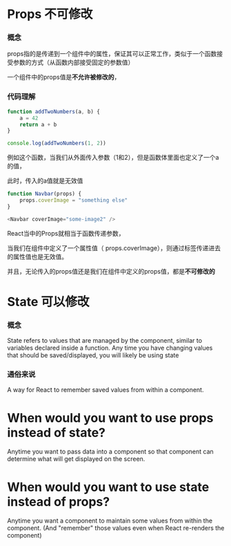 # Props 不可修改

### 概念

props指的是传递到一个组件中的属性，保证其可以正常工作，类似于一个函数接受参数的方式（从函数内部接受固定的参数值）

一个组件中的props值是**不允许被修改的**，

### 代码理解

~~~js
function addTwoNumbers(a, b) {
    a = 42
    return a + b
}

console.log(addTwoNumbers(1, 2))
~~~

例如这个函数，当我们从外面传入参数（1和2），但是函数体里面也定义了一个a的值，

此时，传入的a值就是无效值

~~~js
function Navbar(props) {
    props.coverImage = "something else"
}

<Navbar coverImage="some-image2" />
~~~

React当中的Props就相当于函数传递参数，

当我们在组件中定义了一个属性值（ props.coverImage），则通过标签传递进去的属性值也是无效值。

并且，无论传入的props值还是我们在组件中定义的props值，都是**不可修改的**

# State 可以修改

### 概念

State refers to values that are managed by the component, similar to variables declared inside a function. Any time you have changing values that should be saved/displayed, you will likely be using state

### 通俗来说

A way for React to remember saved values from within a component.

# When would you want to use props instead of state?

Anytime you want to pass data into a component so that
component can determine what will get displayed on the
screen.

# When would you want to use state instead of props?

Anytime you want a component to maintain some values from
within the component. (And "remember" those values even
when React re-renders the component)
